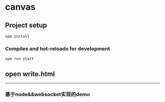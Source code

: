 # canvas

## Project setup

```
npm install
```

### Compiles and hot-reloads for development

```
npm run start
```

## open write.html

----------------------------------

### 基于node&&websocket实现的demo